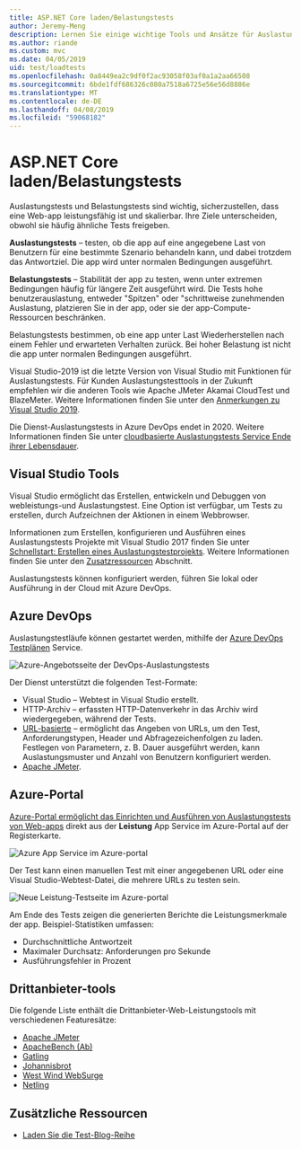 ```yaml
---
title: ASP.NET Core laden/Belastungstests
author: Jeremy-Meng
description: Lernen Sie einige wichtige Tools und Ansätze für Auslastungstests und Belastungstests in ASP.NET Core-apps.
ms.author: riande
ms.custom: mvc
ms.date: 04/05/2019
uid: test/loadtests
ms.openlocfilehash: 0a8449ea2c9df0f2ac93058f03af0a1a2aa66508
ms.sourcegitcommit: 6bde1fdf686326c080a7518a6725e56e56d8886e
ms.translationtype: MT
ms.contentlocale: de-DE
ms.lasthandoff: 04/08/2019
ms.locfileid: "59068182"
---
```

# <a name="aspnet-core-loadstress-testing"></a>ASP.NET Core laden/Belastungstests

Auslastungstests und Belastungstests sind wichtig, sicherzustellen, dass eine Web-app leistungsfähig ist und skalierbar. Ihre Ziele unterscheiden, obwohl sie häufig ähnliche Tests freigeben.

**Auslastungstests** &ndash; testen, ob die app auf eine angegebene Last von Benutzern für eine bestimmte Szenario behandeln kann, und dabei trotzdem das Antwortziel. Die app wird unter normalen Bedingungen ausgeführt.

**Belastungstests** &ndash; Stabilität der app zu testen, wenn unter extremen Bedingungen häufig für längere Zeit ausgeführt wird. Die Tests hohe benutzerauslastung, entweder "Spitzen" oder "schrittweise zunehmenden Auslastung, platzieren Sie in der app, oder sie der app-Compute-Ressourcen beschränken.

Belastungstests bestimmen, ob eine app unter Last Wiederherstellen nach einem Fehler und erwarteten Verhalten zurück. Bei hoher Belastung ist nicht die app unter normalen Bedingungen ausgeführt.

Visual Studio-2019 ist die letzte Version von Visual Studio mit Funktionen für Auslastungstests. Für Kunden Auslastungstesttools in der Zukunft empfehlen wir die anderen Tools wie Apache JMeter Akamai CloudTest und BlazeMeter. Weitere Informationen finden Sie unter den [Anmerkungen zu Visual Studio 2019](/visualstudio/releases/2019/release-notes#test-tools).

Die Dienst-Auslastungstests in Azure DevOps endet in 2020. Weitere Informationen finden Sie unter [cloudbasierte Auslastungstests Service Ende ihrer Lebensdauer](https://devblogs.microsoft.com/devops/cloud-based-load-testing-service-eol/).

## <a name="visual-studio-tools"></a>Visual Studio Tools

Visual Studio ermöglicht das Erstellen, entwickeln und Debuggen von webleistungs-und Auslastungstest. Eine Option ist verfügbar, um Tests zu erstellen, durch Aufzeichnen der Aktionen in einem Webbrowser.

Informationen zum Erstellen, konfigurieren und Ausführen eines Auslastungstests Projekte mit Visual Studio 2017 finden Sie unter [Schnellstart: Erstellen eines Auslastungstestprojekts](/visualstudio/test/quickstart-create-a-load-test-project?view=vs-2017). Weitere Informationen finden Sie unter den [Zusatzressourcen](#additional-resources) Abschnitt.

Auslastungstests können konfiguriert werden, führen Sie lokal oder Ausführung in der Cloud mit Azure DevOps.

## <a name="azure-devops"></a>Azure DevOps

Auslastungstestläufe können gestartet werden, mithilfe der [Azure DevOps Testplänen](/azure/devops/test/load-test/index?view=vsts) Service.

![Azure-Angebotsseite der DevOps-Auslastungstests](./load-tests/_static/azure-devops-load-test.png)

Der Dienst unterstützt die folgenden Test-Formate:

* Visual Studio &ndash; Webtest in Visual Studio erstellt.
* HTTP-Archiv &ndash; erfassten HTTP-Datenverkehr in das Archiv wird wiedergegeben, während der Tests.
* [URL-basierte](/azure/devops/test/load-test/get-started-simple-cloud-load-test?view=vsts) &ndash; ermöglicht das Angeben von URLs, um den Test, Anforderungstypen, Header und Abfragezeichenfolgen zu laden. Festlegen von Parametern, z. B. Dauer ausgeführt werden, kann Auslastungsmuster und Anzahl von Benutzern konfiguriert werden.
* [Apache JMeter](https://jmeter.apache.org/).

## <a name="azure-portal"></a>Azure-Portal

[Azure-Portal ermöglicht das Einrichten und Ausführen von Auslastungstests von Web-apps](/azure/devops/test/load-test/app-service-web-app-performance-test?view=vsts) direkt aus der **Leistung** App Service im Azure-Portal auf der Registerkarte.

![Azure App Service im Azure-portal](./load-tests/_static/azure-appservice-perf-test.png)

Der Test kann einen manuellen Test mit einer angegebenen URL oder eine Visual Studio-Webtest-Datei, die mehrere URLs zu testen sein.

![Neue Leistung-Testseite im Azure-portal](./load-tests/_static/azure-appservice-perf-test-config.png)

Am Ende des Tests zeigen die generierten Berichte die Leistungsmerkmale der app. Beispiel-Statistiken umfassen:

* Durchschnittliche Antwortzeit
* Maximaler Durchsatz: Anforderungen pro Sekunde
* Ausführungsfehler in Prozent

## <a name="third-party-tools"></a>Drittanbieter-tools

Die folgende Liste enthält die Drittanbieter-Web-Leistungstools mit verschiedenen Featuresätze:

* [Apache JMeter](https://jmeter.apache.org/)
* [ApacheBench (Ab)](https://httpd.apache.org/docs/2.4/programs/ab.html)
* [Gatling](https://gatling.io/)
* [Johannisbrot](https://locust.io/)
* [West Wind WebSurge](http://websurge.west-wind.com/)
* [Netling](https://github.com/hallatore/Netling)

## <a name="additional-resources"></a>Zusätzliche Ressourcen

* [Laden Sie die Test-Blog-Reihe](https://blogs.msdn.microsoft.com/charles_sterling/2015/06/01/load-test-series-part-i-creating-web-performance-tests-for-a-load-test/)
